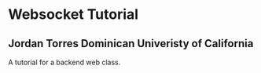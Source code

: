 # Websocket Tutorial

## Jordan Torres Dominican Univeristy of California

A tutorial for a backend web class.
